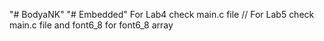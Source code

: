 "# BodyaNK" 
"# Embedded" 
For Lab4 check main.c file //
For Lab5 check main.c file and font6_8 for font6_8 array
